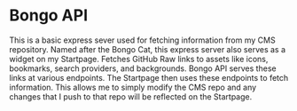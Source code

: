 # Bongo API
This is a basic express sever used for fetching information from my CMS repository. Named after the Bongo Cat, this express server also serves as a widget on my Startpage. Fetches GitHub Raw links to assets like icons, bookmarks, search providers, and backgrounds. Bongo API serves these links at various endpoints. The Startpage then uses these endpoints to fetch information. This allows me to simply modify the CMS repo and any changes that I push to that repo will be reflected on the Startpage.
